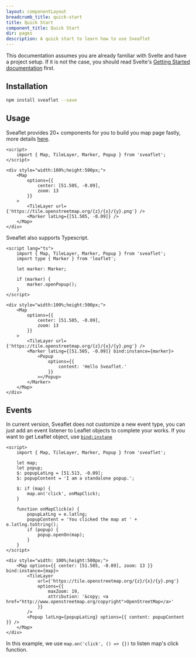 ```yaml
---
layout: componentLayout
breadcrumb_title: quick-start
title: Quick Start
component_title: Quick Start
dir: pages
description: A quick start to learn how to use Sveaflet
---
```


This documentation assumes you are already familiar with Svelte and have a project setup. If it is not the case, you should read Svelte's [Getting Started documentation](https://learn.svelte.dev/tutorial/welcome-to-svelte) first.

## Installation

```bash
npm install sveaflet --save
```

## Usage

Sveaflet provides 20+ components for you to build you map page fastly, more details [here](https://sveaflet.vercel.app/docs/components/Circle).

```svelte example csr
<script>
	import { Map, TileLayer, Marker, Popup } from 'sveaflet';
</script>

<div style="width:100%;height:500px;">
	<Map
		options={{
			center: [51.505, -0.09],
			zoom: 13
		}}
	>
		<TileLayer url={'https://tile.openstreetmap.org/{z}/{x}/{y}.png'} />
		<Marker latLng={[51.505, -0.09]} />
	</Map>
</div>
```

Sveaflet also supports Typescript.

```svelte example csr hideOutput
<script lang="ts">
	import { Map, TileLayer, Marker, Popup } from 'sveaflet';
	import type { Marker } from 'leaflet';

	let marker: Marker;

	if (marker) {
		marker.openPopup();
	}
</script>

<div style="width:100%;height:500px;">
	<Map
		options={{
			center: [51.505, -0.09],
			zoom: 13
		}}
	>
		<TileLayer url={'https://tile.openstreetmap.org/{z}/{x}/{y}.png'} />
		<Marker latLng={[51.505, -0.09]} bind:instance={marker}>
			<Popup
				options={{
					content: 'Hello Sveaflet.'
				}}
			></Popup>
		</Marker>
	</Map>
</div>
```

## Events

In current version, Sveaflet does not customize a new event type, you can just add an event listener to Leaflet objects to complete your works. If you want to get Leaflet object, use [`bind:instane`](https://sveaflet.vercel.app/docs/pages/introduction#Leaflet_elements_references)

```svelte example csr
<script>
	import { Map, TileLayer, Marker, Popup } from 'sveaflet';

	let map;
	let popup;
	$: popupLatLng = [51.513, -0.09];
	$: popupContent = 'I am a standalone popup.';

	$: if (map) {
		map.on('click', onMapClick);
	}

	function onMapClick(e) {
		popupLatLng = e.latlng;
		popupContent = 'You clicked the map at ' + e.latlng.toString();
		if (popup) {
			popup.openOn(map);
		}
	}
</script>

<div style="width: 100%;height:500px;">
	<Map options={{ center: [51.505, -0.09], zoom: 13 }} bind:instance={map}>
		<TileLayer
			url={'https://tile.openstreetmap.org/{z}/{x}/{y}.png'}
			options={{
				maxZoom: 19,
				attribution: '&copy; <a href="http://www.openstreetmap.org/copyright">OpenStreetMap</a>'
			}}
		/>
		<Popup latLng={popupLatLng} options={{ content: popupContent }} />
	</Map>
</div>
```
In this example, we use `map.on('click', () => {})` to listen map's click function.
